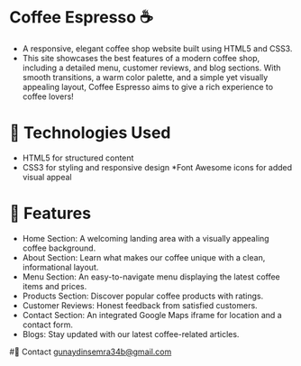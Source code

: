 # Coffee Espresso ☕️

* A responsive, elegant coffee shop website built using HTML5 and CSS3. 
* This site showcases the best features of a modern coffee shop, including a detailed menu, customer reviews, and blog sections. With smooth transitions, a warm color palette, and a simple yet visually appealing layout, Coffee Espresso aims to give a rich experience to coffee lovers!

# 🧰 Technologies Used
* HTML5 for structured content
* CSS3 for styling and responsive design
*Font Awesome icons for added visual appeal

# 🌟 Features
* Home Section: A welcoming landing area with a visually appealing coffee background.
* About Section: Learn what makes our coffee unique with a clean, informational layout.
* Menu Section: An easy-to-navigate menu displaying the latest coffee items and prices.
* Products Section: Discover popular coffee products with ratings.
* Customer Reviews: Honest feedback from satisfied customers.
* Contact Section: An integrated Google Maps iframe for location and a contact form.
* Blogs: Stay updated with our latest coffee-related articles.

#📧 Contact
gunaydinsemra34b@gmail.com
